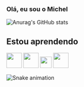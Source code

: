 ### Olá, eu sou o Michel

![Anurag's GitHub stats](https://github-readme-stats.vercel.app/api?username=michelmartinss&theme=defaultk&show_icons=true)

## Estou aprendendo

<img src="https://cdn.jsdelivr.net/gh/devicons/devicon/icons/python/python-original.svg" width="40" height="40" /> <img 
src="https://cdn.jsdelivr.net/gh/devicons/devicon/icons/pandas/pandas-original.svg" width="40" height="40" />  <img src="https://cdn.jsdelivr.net/gh/devicons/devicon/icons/numpy/numpy-original.svg" width="30" height="30" /> <img src="https://cdn.jsdelivr.net/gh/devicons/devicon/icons/jupyter/jupyter-original-wordmark.svg" width="40" height="40" />

![Snake animation](https://github.com/michelmartinss/michelmartinss/blob/output/github-contribution-grid-snake.svg)
          
          
          
          


